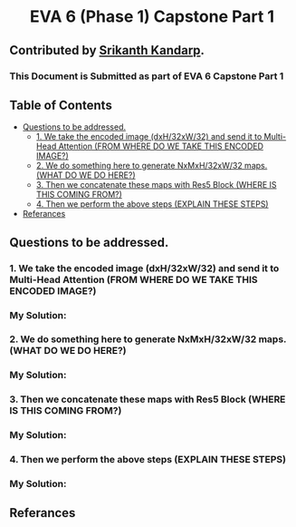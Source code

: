 <div align="center">
    <h1>
        EVA 6 (Phase 1) Capstone Part 1<br/>
</div>

## Contributed by [Srikanth Kandarp](https://github.com/silicon-ninja).

### This Document is Submitted as part of EVA 6 Capstone Part 1


## Table of Contents 
- [Questions to be addressed.](#questions-to-be-addressed)
  - [1. We take the encoded image (dxH/32xW/32) and send it to Multi-Head Attention (FROM WHERE DO WE TAKE THIS ENCODED IMAGE?)](#b-1-we-take-the-encoded-image-dxh32xw32-and-send-it-to-multi-head-attention-from-where-do-we-take-this-encoded-imageb)
  - [2. We do something here to generate NxMxH/32xW/32 maps. (WHAT DO WE DO HERE?)](#b2-we-do-something-here-to-generate-nxmxh32xw32-maps-what-do-we-do-hereb)
  - [3. Then we concatenate these maps with Res5 Block (WHERE IS THIS COMING FROM?)](#b3-then-we-concatenate-these-maps-with-res5-block-where-is-this-coming-fromb)
  - [4. Then we perform the above steps (EXPLAIN THESE STEPS)](#b4-then-we-perform-the-above-steps-explain-these-steps-b)
- [Referances](#referances)


## Questions to be addressed. 

### <b> 1. We take the encoded image (dxH/32xW/32) and send it to Multi-Head Attention (FROM WHERE DO WE TAKE THIS ENCODED IMAGE?)</b>

### My Solution:


### <b>2. We do something here to generate NxMxH/32xW/32 maps. (WHAT DO WE DO HERE?)</b>

### My Solution:


### <b>3. Then we concatenate these maps with Res5 Block (WHERE IS THIS COMING FROM?)</b>

### My Solution: 



### <b>4. Then we perform the above steps (EXPLAIN THESE STEPS) </b>

### My Solution: 

## Referances 

